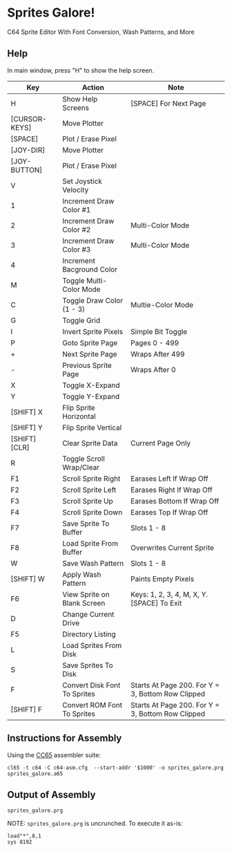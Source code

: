 # Sprites Galore!
C64 Sprite Editor With Font Conversion, Wash Patterns, and More

## Help

In main window, press "H" to show the help screen.

| Key           | Action                       | Note
|---------------|------------------------------|-----
| H             | Show Help Screens            | [SPACE] For Next Page
| [CURSOR-KEYS] | Move Plotter                 |
| [SPACE]       | Plot / Erase Pixel           |
| [JOY-DIR]     | Move Plotter                 |
| [JOY-BUTTON]  | Plot / Erase Pixel           |
| V             | Set Joystick Velocity        |
| 1             | Increment Draw Color #1      |
| 2             | Increment Draw Color #2      | Multi-Color Mode
| 3             | Increment Draw Color #3      | Multi-Color Mode
| 4             | Increment Bacground Color    |
| M             | Toggle Multi-Color Mode      |
| C             | Toggle Draw Color (1 - 3)    | Multie-Color Mode
| G             | Toggle Grid                  |
| I             | Invert Sprite Pixels         | Simple Bit Toggle
| P             | Goto Sprite Page             | Pages 0 - 499
| +             | Next Sprite Page             | Wraps After 499
| -             | Previous Sprite Page         | Wraps After 0
| X             | Toggle X-Expand              |
| Y             | Toggle Y-Expand              |
| [SHIFT] X     | Flip Sprite Horizontal       |
| [SHIFT] Y     | Flip Sprite Vertical         |
| [SHIFT] [CLR] | Clear Sprite Data            | Current Page Only
| R             | Toggle Scroll Wrap/Clear     |
| F1            | Scroll Sprite Right          | Earases Left If Wrap Off
| F2            | Scroll Sprite Left           | Earases Right If Wrap Off
| F3            | Scroll Sprite Up             | Earases Bottom If Wrap Off
| F4            | Scroll Sprite Down           | Earases Top If Wrap Off
| F7            | Save Sprite To Buffer        | Slots 1 - 8
| F8            | Load Sprite From Buffer      | Overwrites Current Sprite
| W             | Save Wash Pattern            | Slots 1 - 8
| [SHIFT] W     | Apply Wash Pattern           | Paints Empty Pixels
| F6            | View Sprite on Blank Screen  | Keys: 1, 2, 3, 4, M, X, Y. [SPACE] To Exit
| D             | Change Current Drive         |
| F5            | Directory Listing            | 
| L             | Load Sprites From Disk       |
| S             | Save Sprites To Disk         |
| F             | Convert Disk Font To Sprites | Starts At Page 200.  For Y = 3, Bottom Row Clipped
| [SHIFT] F     | Convert ROM Font To Sprites  | Starts At Page 200.  For Y = 3, Bottom Row Clipped

## Instructions for Assembly

Using the [CC65](https://www.cc65.org/) assembler suite:

    cl65 -t c64 -C c64-asm.cfg  --start-addr '$1000' -o sprites_galore.prg sprites_galore.a65

## Output of Assembly

    sprites_galore.prg

NOTE: `sprites_galore.prg` is uncrunched.  To execute it as-is:

    load"*",8,1
    sys 8192

